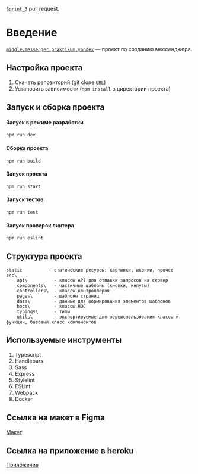 [`Sprint_3`](https://github.com/anuta199212/middle.messenger.praktikum.yandex/pull/3) pull request.

# Введение

[`middle.messenger.praktikum.yandex`](https://github.com/anuta199212/middle.messenger.praktikum.yandex) — проект по созданию мессенджера.

## Настройка проекта

1. Скачать репозиторий (git clone [`URL`](https://github.com/anuta199212/middle.messenger.praktikum.yandex))
2. Установить зависимости (`npm install` в директории проекта)

## Запуск и сборка проекта

#### Запуск в режиме разработки

```
npm run dev
```

#### Сборка проекта

```
npm run build
```

#### Запуск проекта

```
npm run start
```

#### Запуск тестов

```
npm run test
```

#### Запуск проверок линтера

```
npm run eslint
```

## Структура проекта

```
static          - статические ресурсы: картинки, иконки, прочее
src\
    api\          - классы API для отпавки запросов на сервер
    components\   - частичные шаблоны (кнопки, инпуты)
    controllers\  - классы контроллеров
    pages\        - шаблоны страниц
    data\         - данные для формирования элементов шаблонов
    hocs\         - классы HOC
    typings\      - типы
    utils\        - экспортируемые для переиспользования классы и функции, базовый класс компонентов
```

## Используемые инструменты

1. Typescript
2. Handlebars
3. Sass
4. Express
5. Stylelint
6. ESLint
7. Webpack
8. Docker

## **Ссылка на макет в Figma**

[Макет](https://www.figma.com/file/BrNECnizIJE0fYCNMVUZPJ/MessageApp?node-id=3%3A481)

## **Ссылка на приложение в heroku**

[Приложение](https://message-app-practicum.herokuapp.com/)
